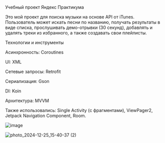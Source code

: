 Учебный проект Яндекс Практикума

Это мой проект для поиска музыки на основе API от iTunes.
Пользователь может искать песни по названию, получать результаты в виде списка, прослушивать демо-отрывки (30 секунд), добавлять и удалять треки из избранного, а также создавать свои плейлисты.

Технологии и инструменты

Асинхронность: Coroutines

UI: XML

Сетевые запросы: Retrofit

Сериализация: Gson

DI: Koin

Архитектура: MVVM

Также использовались: Single Activity (с фрагментами), ViewPager2, Jetpack Navigation Component, Room.




![image](https://github.com/user-attachments/assets/5b2e417b-49f2-4cba-bf01-f7d0f46a51f9)






![photo_2024-12-25_15-40-37 (2)](https://github.com/user-attachments/assets/08b71cb7-7f7a-49d2-b6a1-44463519d3f6)
				

